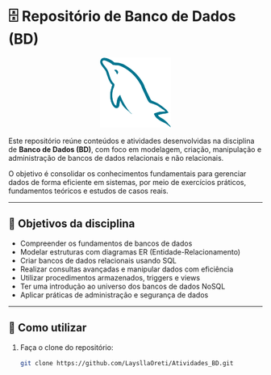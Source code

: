 # 🗄️ Repositório de Banco de Dados (BD)

<p align="center">
  <img src="Logo-BD/iconBD.png" alt="Ícone de Banco de Dados" width="140">
</p>

Este repositório reúne conteúdos e atividades desenvolvidas na disciplina de **Banco de Dados (BD)**, com foco em modelagem, criação, manipulação e administração de bancos de dados relacionais e não relacionais.

O objetivo é consolidar os conhecimentos fundamentais para gerenciar dados de forma eficiente em sistemas, por meio de exercícios práticos, fundamentos teóricos e estudos de casos reais.

---

## 🎯 Objetivos da disciplina

- Compreender os fundamentos de bancos de dados
- Modelar estruturas com diagramas ER (Entidade-Relacionamento)
- Criar bancos de dados relacionais usando SQL
- Realizar consultas avançadas e manipular dados com eficiência
- Utilizar procedimentos armazenados, triggers e views
- Ter uma introdução ao universo dos bancos de dados NoSQL
- Aplicar práticas de administração e segurança de dados

---

## 🚀 Como utilizar

1. Faça o clone do repositório:
   ```bash
   git clone https://github.com/LaysllaOreti/Atividades_BD.git
   